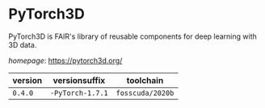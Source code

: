 # PyTorch3D

PyTorch3D is FAIR's library of reusable components for deep learning with 3D data.

*homepage*: <https://pytorch3d.org/>

version | versionsuffix | toolchain
--------|---------------|----------
``0.4.0`` | ``-PyTorch-1.7.1`` | ``fosscuda/2020b``

